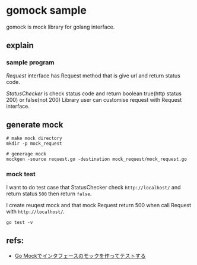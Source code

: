 gomock sample
===

gomock is mock library for golang interface.

## explain

### sample program

*Request* interface has Request method that is give url and return status code.

*StatusChecker* is check status code and return boolean true(http status 200) or false(not 200)
Library user can customise request with Request interface.

## generate mock

```
# make mock directory
mkdir -p mock_request

# generage mock
mockgen -source request.go -destination mock_request/mock_request.go
```

### mock test

I want to do test case that StatusChecker check `http://localhost/` and return status `500` then return `false`.

I create reuqest mock and that mock Request return 500 when call Request with `http://localhost/`.

```
go test -v
```

## refs:
- [Go Mockでインタフェースのモックを作ってテストする ](http://qiita.com/tenntenn/items/24fc34ec0c31f6474e6d)
